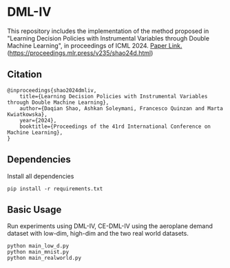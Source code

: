 

# DML-IV

This repository includes the implementation of the method proposed in "Learning Decision Policies with Instrumental Variables through Double Machine Learning", in proceedings of ICML 2024. [Paper Link.](https://arxiv.org/abs/2405.08498)(https://proceedings.mlr.press/v235/shao24d.html)

## Citation

```
@inproceedings{shao2024dmliv,
    title={Learning Decision Policies with Instrumental Variables through Double Machine Learning},
    author={Daqian Shao, Ashkan Soleymani, Francesco Quinzan and Marta Kwiatkowska},
    year={2024},
    booktitle={Proceedings of the 41rd International Conference on Machine Learning},
}
```

## Dependencies

Install all dependencies

```
pip install -r requirements.txt
```



## Basic Usage

Run experiments using DML-IV, CE-DML-IV using the aeroplane demand dataset with low-dim, high-dim and the two real world datasets.

```
python main_low_d.py
python main_mnist.py
python main_realworld.py
```